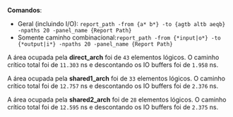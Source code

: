 **Comandos**:
- Geral (incluindo I/O): `report_path -from {a* b*} -to {agtb altb aeqb} -npaths 20 -panel_name {Report Path}`
- Somente caminho combinacional:`report_path -from {*input|o*} -to {*output|i*} -npaths 20 -panel_name {Report Path}`


A área ocupada pela __direct_arch__ foi de `43` elementos lógicos. O caminho crítico total foi de `11.303` ns e descontando os IO buffers foi de `1.958` ns.

A área ocupada pela __shared1_arch__ foi de `33` elementos lógicos. O caminho crítico total foi de `12.757` ns e descontando os IO buffers foi de `2.376` ns.

A área ocupada pela __shared2_arch__ foi de `28` elementos lógicos. O caminho crítico total foi de `12.595` ns e descontando os IO buffers foi de `2.375` ns.